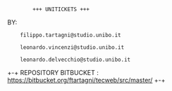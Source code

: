 			+++ UNITICKETS +++

BY:

		filippo.tartagni@studio.unibo.it

		leonardo.vincenzi@studio.unibo.it

		leonardo.delvecchio@studio.unibo.it


+-+ REPOSITORY BITBUCKET : https://bitbucket.org/ftartagni/tecweb/src/master/ +-+
